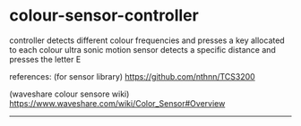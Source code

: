 # colour-sensor-controller

controller detects different colour frequencies and presses a key allocated to each colour 
ultra sonic motion sensor detects a specific distance and presses the letter E


references:
(for sensor library)
https://github.com/nthnn/TCS3200

(waveshare colour sensore wiki)
https://www.waveshare.com/wiki/Color_Sensor#Overview

--------------------------------

